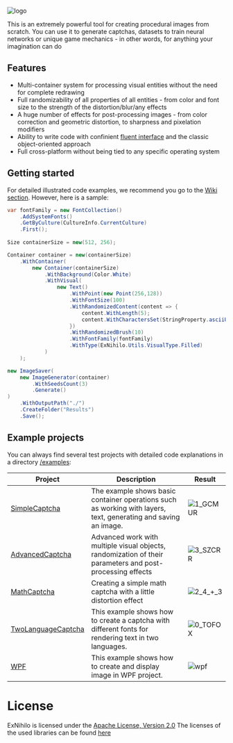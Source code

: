 ![logo](https://user-images.githubusercontent.com/11760002/184577160-674d9764-0022-4194-b4e9-d07b9103dcf5.png)

This is an extremely powerful tool for creating procedural images from scratch. You can use it to generate captchas, datasets to train neural networks or unique game mechanics - in other words, for anything your imagination can do

## Features  

- Multi-container system for processing visual entities without the need for complete redrawing
- Full randomizability of all properties of all entities - from color and font size to the strength of the distortion/blur/any effects
- A huge number of effects for post-processing images - from color correction and geometric distortion, to sharpness and pixelation modifiers
- Ability to write code with confinient [fluent interface](https://en.wikipedia.org/wiki/Fluent_interface) and the classic object-oriented approach
- Full cross-platform without being tied to any specific operating system

## Getting started

For detailed illustrated code examples, we recommend you go to the [Wiki section](https://github.com/Computr1x/ExNihilo/wiki). However, here is a sample:

```csharp
var fontFamily = new FontCollection()
    .AddSystemFonts()
    .GetByCulture(CultureInfo.CurrentCulture)
    .First();
    
Size containerSize = new(512, 256);

Container container = new(containerSize)
    .WithContainer(
        new Container(containerSize)
            .WithBackground(Color.White)
            .WithVisual(
                new Text()
                    .WithPoint(new Point(256,128))
                    .WithFontSize(100)
                    .WithRandomizedContent(content => {
                        content.WithLength(5);
                        content.WithCharactersSet(StringProperty.asciiUpperCase);
                    })
                    .WithRandomizedBrush(10)
                    .WithFontFamily(fontFamily)
                    .WithType(ExNihilo.Utils.VisualType.Filled)
            )
    );

new ImageSaver(
    new ImageGenerator(container)
        .WithSeedsCount(3)
        .Generate()
)
    .WithOutputPath("./")
    .CreateFolder("Results")
    .Save();
```

## Example projects

You can always find several test projects with detailed code explanations in a directory [/examples](https://github.com/Computr1x/ExNihilo/tree/master/Examples/):

| Project | Description | Result |
|--------------------|-------------|-------------------------------------------------------------------------------------------------------------------------|
| [SimpleCaptcha](https://github.com/Computr1x/ExNihilo/tree/master/Examples/SimpleCaptcha)      |  The example shows basic container operations such as working with layers, text, generating and saving an image.           |   ![1_GCMUR](https://user-images.githubusercontent.com/44768267/184554245-57633e01-b30a-4669-87f9-c59886f725c6.png)     |
| [AdvancedCaptcha](https://github.com/Computr1x/ExNihilo/tree/master/Examples/AdvancedCaptcha)    | Advanced work with multiple visual objects, randomization of their parameters and post-processing effects            |   ![3_SZCRR](https://user-images.githubusercontent.com/44768267/184554299-01e5bfd0-a765-4c38-8800-35b2f1d93f3d.png)     |
| [MathCaptcha](https://github.com/Computr1x/ExNihilo/tree/master/Examples/MathCaptcha)        | Creating a simple math captcha with a little distortion effect            |   ![2_4_+_3](https://user-images.githubusercontent.com/44768267/184554306-297c0294-a13e-4fde-a775-061a1eee2b0f.png)     |
| [TwoLanguageCaptcha](https://github.com/Computr1x/ExNihilo/tree/master/Examples/TwoLanguageCaptcha) |  This example shows how to create a captcha with different fonts for rendering text in two languages.           |   ![0_TOFOX](https://user-images.githubusercontent.com/44768267/184554323-09ac4649-4612-418c-b145-2438c5beb59f.png)     |
| [WPF](https://github.com/Computr1x/ExNihilo/tree/master/Examples/WPF) |  This example shows how to create and display image in WPF project.           |    ![wpf](https://user-images.githubusercontent.com/44768267/186938211-42dc5871-faa6-404b-b03c-4039d39f10be.PNG)|


# License

ExNihilo is licensed under the [Apache License, Version 2.0](https://www.apache.org/licenses/LICENSE-2.0 "Apache License, Version 2.0")
The licenses of the used libraries can be found [here](https://github.com/Computr1x/ExNihilo/blob/master/THIRD-PARTY-NOTICES.TXT)
